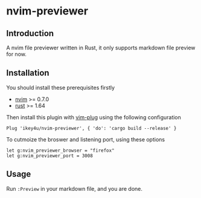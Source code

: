 # nvim-previewer

## Introduction

A nvim file previewer written in Rust, it only supports markdown file preview for now.

## Installation

You should install these prerequisites firstly

- [nvim](https://neovim.io/) >= 0.7.0
- [rust](https://www.rust-lang.org/tools/install) >= 1.64

Then install this plugin with [vim-plug](https://github.com/junegunn/vim-plug) using the following
configuration

    Plug 'ikey4u/nvim-previewer', { 'do': 'cargo build --release' }

To cutmoize the broswer and listening port, using these options

    let g:nvim_previewer_browser = "firefox"
    let g:nvim_previewer_port = 3008

## Usage

Run `:Preview` in your markdown file, and you are done.

